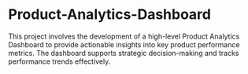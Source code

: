 # Product-Analytics-Dashboard
This project involves the development of a high-level Product Analytics Dashboard to provide actionable insights into key product performance metrics. The dashboard supports strategic decision-making and tracks performance trends effectively.
